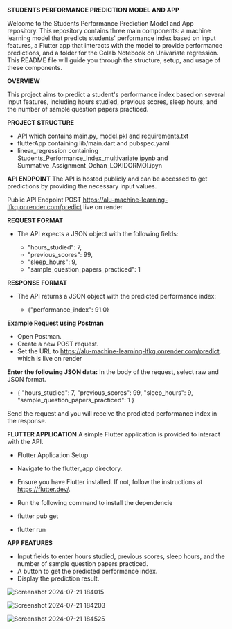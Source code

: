**STUDENTS PERFORMANCE PREDICTION MODEL AND APP**


Welcome to the Students Performance Prediction Model and App repository. This repository contains three main components: a machine learning model that predicts students' performance index based on input features, a Flutter app that interacts with the model to provide performance predictions, and a folder for the Colab Notebook on Univariate regression. This README file will guide you through the structure, setup, and usage of these components.

**OVERVIEW**

This project aims to predict a student's performance index based on several input features, including hours studied, previous scores, sleep hours, and the number of sample question papers practiced.

**PROJECT STRUCTURE**

- API which contains main.py, model.pkl and requirements.txt
- flutterApp containing lib/main.dart and pubspec.yaml 
- linear_regression containing Students_Performance_Index_multivariate.ipynb and 
 Summative_Assignment_Ochan_LOKIDORMOI.ipyn
    


**API ENDPOINT**
The API is hosted publicly and can be accessed to get predictions by providing the necessary input values.

Public API Endpoint
POST https://alu-machine-learning-lfkq.onrender.com/predict live on render

**REQUEST FORMAT**
- The API expects a JSON object with the following fields:


   - "hours_studied": 7,
   -  "previous_scores": 99,
    - "sleep_hours": 9,
    - "sample_question_papers_practiced": 1



**RESPONSE FORMAT**
- The API returns a JSON object with the predicted performance index:

   - {"performance_index": 91.0}


**Example Request using Postman**
- Open Postman.
- Create a new POST request.
- Set the URL to https://alu-machine-learning-lfkq.onrender.com/predict. which is live on render

**Enter the following JSON data:**
In the body of the request, select raw and JSON format.
- {
    "hours_studied": 7,
    "previous_scores": 99,
    "sleep_hours": 9,
    "sample_question_papers_practiced": 1
}

Send the request and you will receive the predicted performance index in the response.

**FLUTTER APPLICATION**
A simple Flutter application is provided to interact with the API.

- Flutter Application Setup
- Navigate to the flutter_app directory.
- Ensure you have Flutter installed. If not, follow the instructions at https://flutter.dev/.
- Run the following command to install the dependencie

- flutter pub get
- flutter run

**APP FEATURES**
- Input fields to enter hours studied, previous scores, sleep hours, and the number of sample question papers practiced.
- A button to get the predicted performance index.
- Display the prediction result.
  
![Screenshot 2024-07-21 184015](https://github.com/user-attachments/assets/7d6e5ec1-0af8-4d15-b107-d0e51523a101)


![Screenshot 2024-07-21 184203](https://github.com/user-attachments/assets/f3e4ac2b-e17f-4a5b-920c-d9a538b4aae8)




![Screenshot 2024-07-21 184525](https://github.com/user-attachments/assets/9ce10869-917f-43f7-a33e-6f300cb0cebd)




